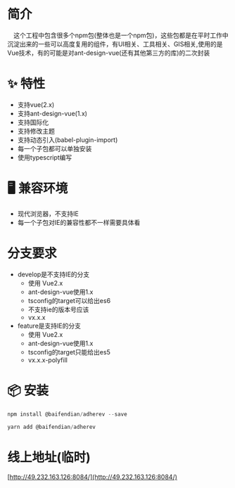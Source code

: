 # 简介
&ensp;&ensp;这个工程中包含很多个npm包(整体也是一个npm包)，这些包都是在平时工作中沉淀出来的一些可以高度复用的组件，有UI相关、工具相关、GIS相关,使用的是Vue技术，有的可能是对ant-design-vue(还有其他第三方的库)的二次封装

# ✨ 特性
- 支持vue(2.x)
- 支持ant-design-vue(1.x)
- 支持国际化
- 支持修改主题
- 支持动态引入(babel-plugin-import)
- 每一个子包都可以单独安装
- 使用typescript编写

# 🖥 兼容环境
- 现代浏览器，不支持IE
- 每一个子包对IE的兼容性都不一样需要具体看

# 分支要求
- develop是不支持IE的分支
  - 使用 Vue2.x
  - ant-design-vue使用1.x
  - tsconfig的target可以给出es6
  - 不支持ie的版本号应该
  - vx.x.x
- feature是支持IE的分支
  - 使用 Vue2.x
  - ant-design-vue使用1.x
  - tsconfig的target只能给出es5
  - vx.x.x-polyfill
  
# 📦 安装
```javascript
npm install @baifendian/adherev --save
``` 

```javascript
yarn add @baifendian/adherev
``` 

# 线上地址(临时)
[http://49.232.163.126:8084/](http://49.232.163.126:8084/)
